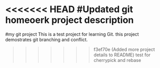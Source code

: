 <<<<<<< HEAD
#Updated git homeoerk project description
=======
#my git project
This is a test project for learning Git.
this project demostrates git branching and conflict.
>>>>>>> f3ef70e (Added more project details to README)
test for cherrypick and rebase